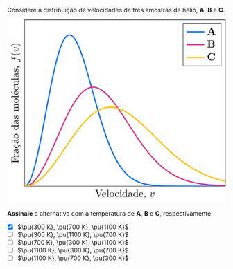 Considere a distribuição de velocidades de três amostras de hélio, **A**, **B** e **C**.

![Fração por velocidade.](3A04-1P.svg)

**Assinale** a alternativa com a temperatura de **A**, **B** e **C**, respectivamente.

- [x] $\pu{300 K}, \pu{700 K}, \pu{1100 K}$
- [ ] $\pu{300 K}, \pu{1100 K}, \pu{700 K}$
- [ ] $\pu{700 K}, \pu{300 K}, \pu{1100 K}$
- [ ] $\pu{1100 K}, \pu{300 K}, \pu{700 K}$
- [ ] $\pu{1100 K}, \pu{700 K}, \pu{300 K}$

